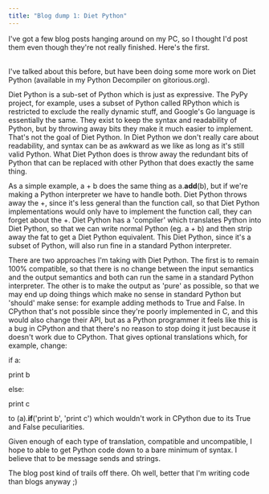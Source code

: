 ```yaml
---
title: "Blog dump 1: Diet Python"
---
```

I've got a few blog posts hanging around on my PC, so I thought I'd post them even though they're not really finished. Here's the first.<br /><br /> <p style="margin: 12px 0px; text-indent: 0px;">I've talked about this before, but have been doing some more work on Diet Python (available in my Python Decompiler on gitorious.org).</p> <p style="margin: 12px 0px; text-indent: 0px;">Diet Python is a sub-set of Python which is just as expressive. The PyPy project, for example, uses a subset of Python called RPython which is restricted to exclude the really dynamic stuff, and Google's Go language is essentially the same. They exist to keep the syntax and readability of Python, but by throwing away bits they make it much easier to implement. That's not the goal of Diet Python. In Diet Python we don't really care about readability, and syntax can be as awkward as we like as long as it's still valid Python. What Diet Python does is throw away the redundant bits of Python that can be replaced with other Python that does exactly the same thing.</p> <p style="margin: 12px 0px; text-indent: 0px;">As a simple example, a + b does the same thing as a.__add__(b), but if we're making a Python interpreter we have to handle both. Diet Python throws away the +, since it's less general than the function call, so that Diet Python implementations would only have to implement the function call, they can forget about the +. Diet Python has a 'compiler' which translates Python into Diet Python, so that we can write normal Python (eg. a + b) and then strip away the fat to get a Diet Python equivalent. This Diet Python, since it's a subset of Python, will also run fine in a standard Python interpreter.</p> <p style="margin: 12px 0px; text-indent: 0px;">There are two approaches I'm taking with Diet Python. The first is to remain 100% compatible, so that there is no change between the input semantics and the output semantics and both can run the same in a standard Python interpreter. The other is to make the output as 'pure' as possible, so that we may end up doing things which make no sense in standard Python but 'should' make sense: for example adding methods to True and False. In CPython that's not possible since they're poorly implemented in C, and this would also change their API, but as a Python programmer it feels like this is a bug in CPython and that there's no reason to stop doing it just because it doesn't work due to CPython. That gives optional translations which, for example, change:</p> <p style="margin: 12px 0px; text-indent: 0px;">if a:</p> <p style="margin: 12px 0px; text-indent: 0px;"> print b</p> <p style="margin: 12px 0px; text-indent: 0px;">else:</p> <p style="margin: 12px 0px; text-indent: 0px;"> print c</p> <p style="margin: 12px 0px; text-indent: 0px;">to (a).__if__('print b', 'print c') which wouldn't work in CPython due to its True and False peculiarities.</p> <p style="margin: 12px 0px; text-indent: 0px;">Given enough of each type of translation, compatible and uncompatible, I hope to able to get Python code down to a bare minimum of syntax. I believe that to be message sends and strings.</p>The blog post kind of trails off there. Oh well, better that I'm writing code than blogs anyway ;)
